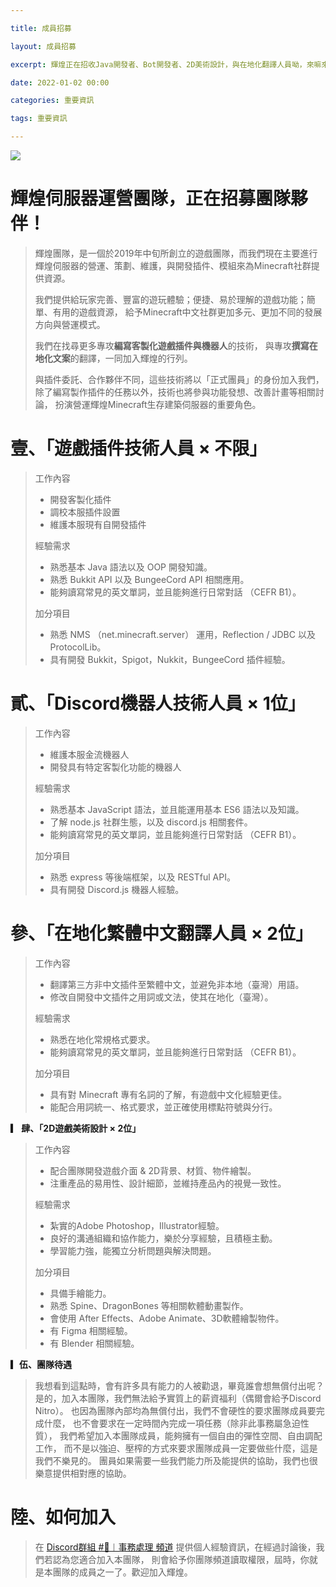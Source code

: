 ```yaml
---

title: 成員招募

layout: 成員招募

excerpt: 輝煌正在招收Java開發者、Bot開發者、2D美術設計，與在地化翻譯人員呦，來嘛來嘛！

date: 2022-01-02 00:00

categories: 重要資訊

tags: 重要資訊

---
```



![](https://media.discordapp.net/attachments/596718421966716928/971190210928992267/AddText_05-04-06.36.35.png)



# **輝煌伺服器運營團隊，正在招募團隊夥伴！** 
> 輝煌團隊，是一個於2019年中旬所創立的遊戲團隊，而我們現在主要進行
> 輝煌伺服器的營運、策劃、維護，與開發插件、模組來為Minecraft社群提供資源。
> 
> 我們提供給玩家完善、豐富的遊玩體驗；便捷、易於理解的遊戲功能；簡單、有用的遊戲資源，
> 給予Minecraft中文社群更加多元、更加不同的發展方向與營運模式。
> 
> 我們在找尋更多專攻**編寫客製化遊戲插件與機器人**的技術，
> 與專攻**撰寫在地化文案**的翻譯，一同加入輝煌的行列。
> 
> 與插件委託、合作夥伴不同，這些技術將以「正式團員」的身份加入我們，
> 除了編寫製作插件的任務以外，技術也將參與功能發想、改善計畫等相關討論，
> 扮演營運輝煌Minecraft生存建築伺服器的重要角色。

# **壹、「遊戲插件技術人員 × 不限」**
> 工作內容
> - 開發客製化插件
> - 調校本服插件設置
> - 維護本服現有自開發插件
> 
> 經驗需求
> - 熟悉基本 Java 語法以及 OOP 開發知識。
> - 熟悉 Bukkit API 以及 BungeeCord API 相關應用。
> - 能夠讀寫常見的英文單詞，並且能夠進行日常對話 （CEFR B1）。
> 
> 加分項目
> - 熟悉 NMS （net.minecraft.server） 運用，Reflection / JDBC 以及 ProtocolLib。
> - 具有開發 Bukkit，Spigot，Nukkit，BungeeCord 插件經驗。

# **貳、「Discord機器人技術人員 × 1位」**
> 工作內容
> - 維護本服金流機器人
> - 開發具有特定客製化功能的機器人
> 
> 經驗需求
> - 熟悉基本 JavaScript 語法，並且能運用基本 ES6 語法以及知識。
> - 了解 node.js 社群生態，以及 discord.js 相關套件。
> - 能夠讀寫常見的英文單詞，並且能夠進行日常對話 （CEFR B1）。
> 
> 加分項目
> - 熟悉 express 等後端框架，以及 RESTful API。
> - 具有開發 Discord.js 機器人經驗。

# **參、「在地化繁體中文翻譯人員 × 2位」**
> 工作內容
> - 翻譯第三方非中文插件至繁體中文，並避免非本地（臺灣）用語。
> - 修改自開發中文插件之用詞或文法，使其在地化（臺灣）。
> 
> 經驗需求
> - 熟悉在地化常規格式要求。
> - 能夠讀寫常見的英文單詞，並且能夠進行日常對話 （CEFR B1）。
> 
> 加分項目
> - 具有對 Minecraft 專有名詞的了解，有遊戲中文化經驗更佳。
> - 能配合用詞統一、格式要求，並正確使用標點符號與分行。

**▎ 肆、「2D遊戲美術設計 × 2位」**
> 工作內容
> - 配合團隊開發遊戲介面 & 2D背景、材質、物件繪製。
> - 注重產品的易用性、設計細節，並維持產品內的視覺一致性。
> 
> 經驗需求
> - 紮實的Adobe Photoshop，Illustrator經驗。
> - 良好的溝通組織和協作能力，樂於分享經驗，且積極主動。
> - 學習能力強，能獨立分析問題與解決問題。
> 
> 加分項目
> - 具備手繪能力。
> - 熟悉 Spine、DragonBones 等相關軟體動畫製作。
> - 會使用 After Effects、Adobe Animate、3D軟體繪製物件。
> - 有 Figma 相關經驗。
> - 有 Blender 相關經驗。

**▎伍、團隊待遇**
> 我想看到這點時，會有許多具有能力的人被勸退，畢竟誰會想無償付出呢？
> 是的，加入本團隊，我們無法給予實質上的薪資福利（偶爾會給予Discord Nitro）。
> 也因為團隊內部均為無償付出，我們不會硬性的要求團隊成員要完成什麼，
> 也不會要求在一定時間內完成一項任務（除非此事務屬急迫性質），
> 我們希望加入本團隊成員，能夠擁有一個自由的彈性空間、自由調配工作，
> 而不是以強迫、壓榨的方式來要求團隊成員一定要做些什麼，這是我們不樂見的。
> 團員如果需要一些我們能力所及能提供的協助，我們也很樂意提供相對應的協助。

# **陸、如何加入**
> 在 <a href="https://discord.gg/5MHGpAFGEN">Discord群組 #💼︱事務處理 頻道</a> 提供個人經驗資訊，在經過討論後，我們若認為您適合加入本團隊，
> 則會給予你團隊頻道讀取權限，屆時，你就是本團隊的成員之一了。歡迎加入輝煌。
